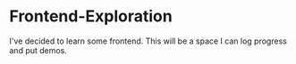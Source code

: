 # Frontend-Exploration
I've decided to learn some frontend. This will be a space I can log progress and put demos.
